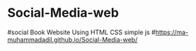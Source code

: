 # Social-Media-web

#social Book Website Using HTML CSS simple js
#https://ma-muhammadadil.github.io/Social-Media-web/
